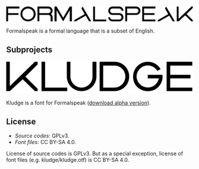 ![Formalspeak](fig/formalspeak.png)

Formalspeak is a formal language that is a subset of English.

## Subprojects

![Kludge](fig/kludge.png)

Kludge is a font for Formalspeak ([download alpha version](kludge/kludge.otf)).

## License

- *Source codes*: GPLv3.
- *Font files*: CC BY-SA 4.0.

License of source codes is GPLv3. But as a special exception,
license of font files (e.g. kludge/kludge.otf) is CC BY-SA 4.0.
